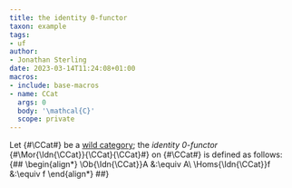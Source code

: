 ```yaml
---
title: the identity 0-functor
taxon: example
tags: 
- uf
author:
- Jonathan Sterling
date: 2023-03-14T11:24:08+01:00
macros:
- include: base-macros
- name: CCat
  args: 0
  body: '\mathcal{C}'
  scope: private
---
```


Let {#\CCat#} be a [wild category](jms-0037); the *identity 0-functor* {#\Mor{\Idn{\CCat}}{\CCat}{\CCat}#} on {#\CCat#} is defined as follows:
{##
\begin{align*}
\Ob{\Idn{\CCat}}A &:\equiv A\\ 
\Homs{\Idn{\CCat}}f &:\equiv f
\end{align*}
##}